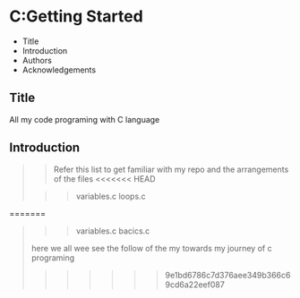 # C:Getting Started

- Title 
- Introduction
- Authors
- Acknowledgements

## Title

 All my code programing with C language

## Introduction

>
>> Refer this list to get familiar with my repo and the arrangements of the files 
<<<<<<< HEAD
>
>>> variables.c
> loops.c

=======
>>
>>> variables.c
>>> bacics.c
>>
> here we all wee see the follow of the my towards my journey of c programing
>>
>>>>>>> 9e1bd6786c7d376aee349b366c69cd6a22eef087
